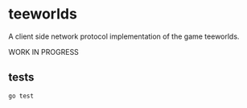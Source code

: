 # teeworlds

A client side network protocol implementation of the game teeworlds.

WORK IN PROGRESS


## tests

```
go test
```

